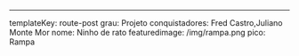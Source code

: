 ---
templateKey: route-post
grau: Projeto
conquistadores: Fred Castro,Juliano Monte Mor
nome: Ninho de rato
featuredimage: /img/rampa.png
pico: Rampa